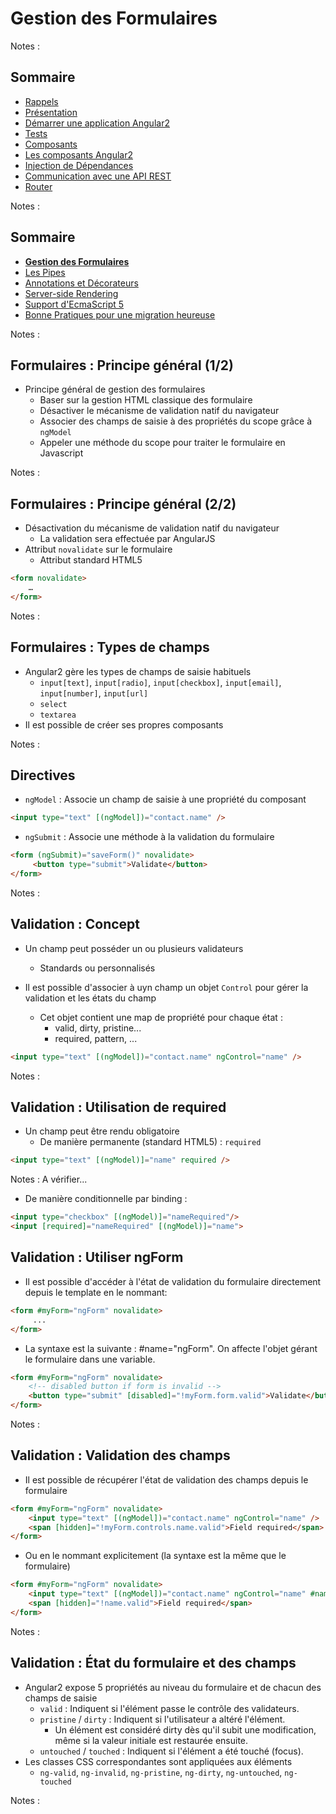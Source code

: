 # Gestion des Formulaires

<!-- .slide: class="page-title" -->

Notes :



## Sommaire

<!-- .slide: class="toc" -->

- [Rappels](#/1)
- [Présentation](#/2)
- [Démarrer une application Angular2](#/3)
- [Tests](#/4)
- [Composants](#/5)
- [Les composants Angular2](#/6)
- [Injection de Dépendances](#/7)
- [Communication avec une API REST](#/8)
- [Router](#/9)

Notes : 



## Sommaire

<!-- .slide: class="toc" -->

- **[Gestion des Formulaires](#/10)**
- [Les Pipes](#/11)
- [Annotations et Décorateurs](#/12)
- [Server-side Rendering](#/13)
- [Support d'EcmaScript 5](#/14)
- [Bonne Pratiques pour une migration heureuse](#/15)

Notes :



## Formulaires : Principe général (1/2)

- Principe général de gestion des formulaires
  - Baser sur la gestion HTML classique des formulaire
  - Désactiver le mécanisme de validation natif du navigateur
  - Associer des champs de saisie à des propriétés du scope grâce à `ngModel`
  - Appeler une méthode du scope pour traiter le formulaire en Javascript

Notes :



## Formulaires : Principe général (2/2)

- Désactivation du mécanisme de validation natif du navigateur
  - La validation sera effectuée par AngularJS
- Attribut `novalidate` sur le formulaire
  - Attribut standard HTML5

```html
<form novalidate>
	…
</form>
```

Notes :



## Formulaires : Types de champs

- Angular2 gère les types de champs de saisie habituels
  - `input[text]`, `input[radio]`, `input[checkbox]`, `input[email]`, `input[number]`, `input[url]`
  - `select`
  - `textarea`
- Il est possible de créer ses propres composants

Notes :



## Directives

- `ngModel` : Associe un champ de saisie à une propriété du composant

```html
<input type="text" [(ngModel])="contact.name" />
```

- `ngSubmit` : Associe une méthode à la validation du formulaire

```html
<form (ngSubmit)="saveForm()" novalidate>
     <button type="submit">Validate</button>
</form>
```

Notes :



## Validation : Concept

- Un champ peut posséder un ou plusieurs validateurs
  - Standards ou personnalisés
  
- Il est possible d'associer à uyn champ un objet `Control` pour gérer la validation et les états du champ
  - Cet objet contient une map de propriété pour chaque état :
    - valid, dirty, pristine...
    - required, pattern, ...
  
```html
<input type="text" [(ngModel])="contact.name" ngControl="name" />
```

Notes :



## Validation : Utilisation de required

- Un champ peut être rendu obligatoire
  - De manière permanente (standard HTML5) : `required`
```html
<input type="text" [(ngModel)]="name" required />
```

Notes :
A vérifier...
  - De manière conditionnelle par binding : 
```html
<input type="checkbox" [(ngModel)]="nameRequired"/>
<input [required]="nameRequired" [(ngModel)]="name">
```



## Validation : Utiliser ngForm

- Il est possible d'accéder à l'état de validation du formulaire directement depuis le template en le nommant:
```html
<form #myForm="ngForm" novalidate>
     ...
</form>
```

- La syntaxe est la suivante : #name="ngForm". On affecte l'objet gérant le formulaire dans une variable.
```html
<form #myForm="ngForm" novalidate>
    <!-- disabled button if form is invalid -->
    <button type="submit" [disabled]="!myForm.form.valid">Validate</button>
</form>
```

Notes :



## Validation : Validation des champs

- Il est possible de récupérer l'état de validation des champs depuis le formulaire
```html
<form #myForm="ngForm" novalidate>
    <input type="text" [(ngModel])="contact.name" ngControl="name" />
    <span [hidden]="!myForm.controls.name.valid">Field required</span>
</form>
```

- Ou en le nommant explicitement (la syntaxe est la même que le formulaire)
```html
<form #myForm="ngForm" novalidate>
    <input type="text" [(ngModel])="contact.name" ngControl="name" #name="ngForm" />
    <span [hidden]="!name.valid">Field required</span>
</form>
```

Notes :



## Validation : État du formulaire et des champs

- Angular2 expose 5 propriétés au niveau du formulaire et de chacun des champs de saisie
  - `valid` : Indiquent si l'élément passe le contrôle des validateurs.
  - `pristine` / `dirty` : Indiquent si l'utilisateur a altéré l'élément.
    - Un élément est considéré dirty dès qu'il subit une modification, même si la valeur initiale est restaurée ensuite.
  - `untouched` / `touched` : Indiquent si l'élément a été touché (focus).
- Les classes CSS correspondantes sont appliquées aux éléments
  - `ng-valid`, `ng-invalid`, `ng-pristine`, `ng-dirty`, `ng-untouched`, `ng-touched`

Notes :



<!-- .slide: class="page-questions" -->
